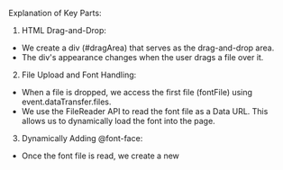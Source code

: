 
Explanation of Key Parts:

1. HTML Drag-and-Drop:

- We create a div (#dragArea) that serves as the drag-and-drop area.
- The div's appearance changes when the user drags a file over it.

2. File Upload and Font Handling:

- When a file is dropped, we access the first file (fontFile) using event.dataTransfer.files.
- We use the FileReader API to read the font file as a Data URL. This allows us to dynamically load the font into the page.

3. Dynamically Adding @font-face:

- Once the font file is read, we create a new <style> element that includes the @font-face rule.
- The font is loaded using the url() function, pointing to the Data URL generated by FileReader.

4. Font Format:

- The @font-face rule uses format('woff2') in the example, but you can modify the format to fit the font type you are using (e.g., woff, truetype, opentype).


5. Test Your Implementation

- Open the HTML file in a browser.
- Drag a font file (e.g., example-font.woff2) from your file system into the designated area.
- The font should load and apply to the sample text, displaying it using the custom font.

Notes:

- Ensure that the font file you're uploading is of a compatible format (woff, woff2, ttf, etc.).
- This example uses readAsDataURL() to load the font, which is suitable for most modern browsers. However, the font size may be limited by the browser when embedding via a data URL.

This approach gives you a basic dynamic font loader with drag-and-drop functionality!

